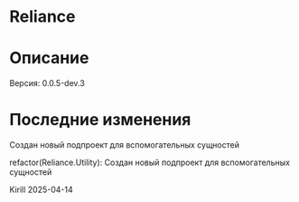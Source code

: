 # Reliance

# Описание

Версия: 0.0.5-dev.3

# Последние изменения
Создан новый подпроект для вспомогательных сущностей

refactor(Reliance.Utility): Создан новый подпроект для вспомогательных сущностей

Kirill
2025-04-14
